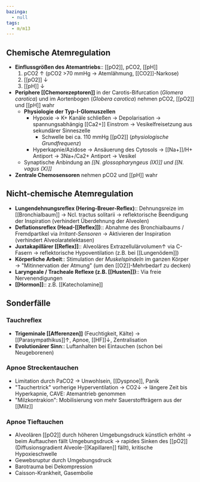 ```yaml
---
bazinga:
  - null
tags:
  - m/m13
---
```

## Chemische Atemregulation
- **Einflussgrößen des Atemantriebs**:: [[pO2]], pCO2, [[pH]]
	1. pCO2 ↑ (pCO2 >70 mmHg → Atemlähmung, [[CO2]]-Narkose)
	2. [[pO2]] ↓ 
	3. [[pH]] ↓ 
- **Periphere [[Chemorezeptoren]]** in der Carotis-Bifurcation (*Glomera carotica*) und im Aortenbogen (*Globera carotica*) nehmen pCO2, [[pO2]] und [[pH]] wahr
	- **Physiologie der Typ-I-Glomuszellen**
		- Hypoxie → K+ Kanäle schließen → Depolarisation → spannungsabhängig [[Ca2+]] Einstrom → Vesikelfreisetzung aus sekundärer Sinneszelle
			- Schwelle bei ca. 110 mmHg [[pO2]] (*physiologische Grundfrequenz*)
		- Hyperkapnie/Azidose → Ansäuerung des Cytosols → [[Na+]]/H+ Antiport → 3Na+/Ca2+ Antiport → Vesikel
	- Synaptische Anbindung an *[[N. glossopharyngeus (IX)]] und [[N. vagus (X)]]*
- **Zentrale Chemosensoren** nehmen pCO2 und [[pH]] wahr
## Nicht-chemische Atemregulation 
- **Lungendehnungsreflex (Hering-Breuer-Reflex)**:: Dehnungsreize im [[Bronchialbaum]] → Ncl. tractus solitarii → reflektorische Beendigung der Inspiration (verhindert Überdehnung der Alveolen)
- **Deflationsreflex (Head-[[Reflex]])**:: Abnahme des Bronchialbaums / Fremdpartikel via *Irritant-Sensoren* → Aktivieren der Inspiration (verhindert Alveolaratelektasen)
- **Juxtakapillärer [[Reflex]]**:: Alveoläres Extrazellulärvolumen↑ via C-Fasern → reflektorische Hypoventilation (z.B. bei [[Lungenödem]])
- **Körperliche Arbeit**:: Stimulation der *Muskelspindeln* im ganzen Körper → "Mitinnervation der Atmung" (um den [[O2]]-Mehrbedarf zu decken)
- **Laryngeale / Tracheale Reflexe (z.B. [[Husten]])**:: Via freie Nervenendigungen
- **[[Hormon]]**:: z.B. [[Katecholamine]]
## Sonderfälle
### Tauchreflex
- **Trigeminale [[Afferenzen]]** (Feuchtigkeit, Kälte) → [[Parasympathikus]]↑, Apnoe, [[HF]]↓, Zentralisation
- **Evolutionärer Sinn**:: Luftanhalten bei Eintauchen (schon bei Neugeborenen)
### Apnoe Streckentauchen
- Limitation durch PaCO2 → Unwohlsein, [[Dyspnoe]], Panik
- "Tauchertrick" vorherige Hyperventilation → CO2↓ → längere Zeit bis Hyperkapnie, CAVE: Atemantrieb genommen
- "Milzkontrakion": Mobilisierung von mehr Sauerstoffträgern aus der [[Milz]]
### Apnoe Tieftauchen
- Alveolären [[pO2]] durch höheren Umgebungsdruck künstlich erhöht → beim Auftauchen fällt Umgebungsdruck → rapides Sinken des [[pO2]] (Diffusionsgradient Alveole-[[Kapillaren]] fällt), kritische Hypoxieschwelle
- Gewebsruptur durch Umgebungsdruck
- Barotrauma bei Dekompression
- Caisson-Krankheit, Gasembolie